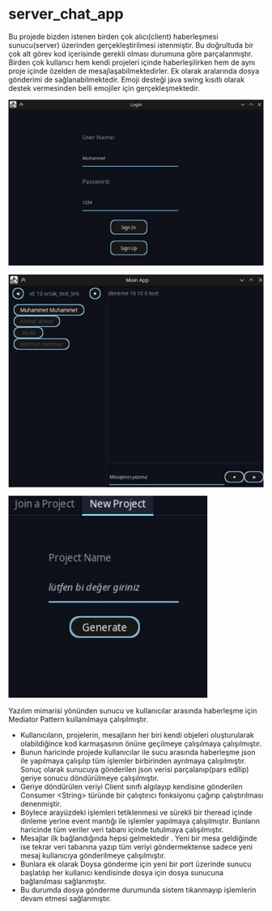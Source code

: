 # server_chat_app

Bu projede bizden istenen birden çok alıcı(client) haberleşmesi sunucu(server) üzerinden
gerçekleştirilmesi istenmiştir. Bu doğrultuda bir çok alt görev kod içerisinde gerekli olması durumuna
göre parçalanmıştır. Birden çok kullanıcı hem kendi projeleri içinde haberleşilirken hem de aynı
proje içinde özelden de mesajlaşabilmektedirler. Ek olarak aralarında dosya gönderimi de
sağlanabilmektedir. Emoji desteği java swing kısıtlı olarak destek vermesinden belli emojiler için
gerçekleşmektedir.

![login](doc/login.png)

![Messages](doc/messge.png)

![new project](doc/project.png)

Yazılım mimarisi yönünden sunucu ve kullanıcılar arasında haberleşme için Mediator Pattern
kullanılmaya çalışılmıştır. 

- Kullanıcıların, projelerin, mesajların her biri kendi objeleri oluşturularak olabildiğince kod karmaşasının önüne geçilmeye çalışılmaya çalışılmıştır. 
- Bunun haricinde projede
kullanıcılar ile sucu arasında haberleşme json ile yapılmaya çalışılıp tüm işlemler birbirinden ayrılmaya çalışılmıştır. Sonuç olarak sunucuya gönderilen json verisi parçalanıp(pars edilip) geriye sonucu
döndürülmeye çalışılmıştır. 
- Geriye döndürülen veriyi Client sınıfı algılayıp kendisine gönderilen
Consumer \<String\> türünde bir çalıştırıcı fonksiyonu çağırıp çalıştırılması denenmiştir.  
- Böylece arayüzdeki işlemleri tetiklenmesi ve sürekli bir theread içinde dinleme yerine event mantığı ile işlemler yapılmaya çalışılmıştır. Bunların haricinde tüm veriler veri tabanı içinde tutulmaya
çalışılmıştır. 
- Mesajlar ilk bağlandığında hepsi gelmektedir . Yeni bir mesa geldiğinde ise tekrar veri tabanına yazıp tüm veriyi göndermektense sadece yeni mesaj kullanıcıya gönderilmeye çalışılmıştır.
- Bunlara ek olarak Doysa gönderme için yeni bir port üzerinde sunucu başlatılıp her kullanıcı kendisinde dosya için dosya sunucuna bağlanılması sağlanmıştır. 
- Bu durumda dosya gönderme durumunda sistem tıkanmayıp işlemlerin devam etmesi sağlanmıştır.